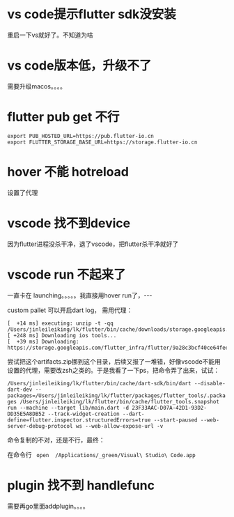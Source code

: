 #  vs code提示flutter sdk没安装

重启一下vs就好了。不知道为啥

# vs code版本低，升级不了 

需要升级macos。。。。

# flutter pub get 不行

```
export PUB_HOSTED_URL=https://pub.flutter-io.cn
export FLUTTER_STORAGE_BASE_URL=https://storage.flutter-io.cn
```

# hover 不能 hotreload

设置了代理


# vscode 找不到device

因为flutter进程没杀干净，退了vscode，把flutter杀干净就好了

# vscode run 不起来了

一直卡在 launching。。。。。我直接用hover run了，--- 


custom pallet 可以开启dart log， 需用代理：

```
[  +14 ms] executing: unzip -t -qq /Users/jinleileiking/lk/flutter/bin/cache/downloads/storage.googleapis.com/flutter_infra/flutter/9a28c3bcf40ce64fee61e807ee3e1395fd6bd954/ios/artifacts.zip
[ +248 ms] Downloading ios tools...
[  +39 ms] Downloading: https://storage.googleapis.com/flutter_infra/flutter/9a28c3bcf40ce64fee61e807ee3e1395fd6bd954/ios/artifacts.zip
```

尝试把这个artifacts.zip挪到这个目录，后续又报了一堆错，好像vscode不能用设置的代理，需要改zsh之类的。于是我看了一下ps，把命令弄了出来，试试：

`/Users/jinleileiking/lk/flutter/bin/cache/dart-sdk/bin/dart --disable-dart-dev --packages=/Users/jinleileiking/lk/flutter/packages/flutter_tools/.packages /Users/jinleileiking/lk/flutter/bin/cache/flutter_tools.snapshot run --machine --target lib/main.dart -d 23F33AAC-D07A-42D1-93D2-DD35E5A8DB52 --track-widget-creation --dart-define=flutter.inspector.structuredErrors=true --start-paused --web-server-debug-protocol ws --web-allow-expose-url -v`

命令复制的不对，还是不行，最终：

在命令行 ` open  /Applications/_green/Visual\ Studio\ Code.app`


# plugin 找不到 handlefunc

需要再go里面addplugin。。。。
